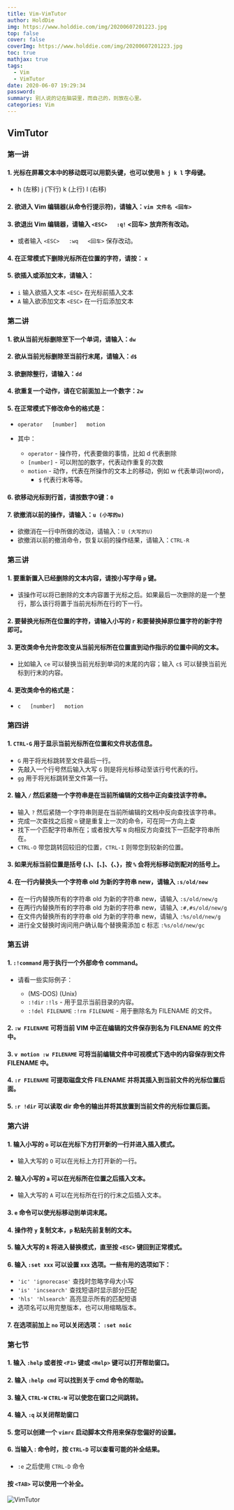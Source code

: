 ```yaml
---
title: Vim-VimTutor
author: HoldDie
img: https://www.holddie.com/img/20200607201223.jpg
top: false
cover: false
coverImg: https://www.holddie.com/img/20200607201223.jpg
toc: true
mathjax: true
tags:
  - Vim
  - VimTutor
date: 2020-06-07 19:29:34
password:
summary: 别人说的记在脑袋里，而自己的，则放在心里。
categories: Vim
---
```


## VimTutor

### 第一讲 

#### 1. 光标在屏幕文本中的移动既可以用箭头键，也可以使用 `h j k l` 字母键。

- h (左移)       j (下行)       k (上行)     l (右移)

#### 2. 欲进入 Vim 编辑器(从命令行提示符)，请输入：`vim 文件名 <回车>`

#### 3. 欲退出 Vim 编辑器，请输入 `<ESC>   :q!`   <回车> 放弃所有改动。

- 或者输入 `<ESC>   :wq   <回车>` 保存改动。

#### 4. 在正常模式下删除光标所在位置的字符，请按： `x`

#### 5. 欲插入或添加文本，请输入：

- `i`   输入欲插入文本    `<ESC>`            在光标前插入文本
- `A`   输入欲添加文本   `<ESC>`             在一行后添加文本

### 第二讲

#### 1. 欲从当前光标删除至下一个单词，请输入：`dw`

#### 2. 欲从当前光标删除至当前行末尾，请输入：`d$`

#### 3. 欲删除整行，请输入：`dd`

#### 4. 欲重复一个动作，请在它前面加上一个数字：`2w`

#### 5. 在正常模式下修改命令的格式是：

- `operator   [number]   motion`
- 其中：

  - `operator` - 操作符，代表要做的事情，比如 d 代表删除
  - `[number]` - 可以附加的数字，代表动作重复的次数
  - `motion`   - 动作，代表在所操作的文本上的移动，例如 w 代表单词(word)，
    - `$` 代表行末等等。

#### 6. 欲移动光标到行首，请按数字0键：`0`

#### 7. 欲撤消以前的操作，请输入：`u (小写的u)`

- 欲撤消在一行中所做的改动，请输入：`U (大写的U)`
- 欲撤消以前的撤消命令，恢复以前的操作结果，请输入：`CTRL-R`

### 第三讲

#### 1. 要重新置入已经删除的文本内容，请按小写字母 `p` 键。

- 该操作可以将已删除的文本内容置于光标之后。如果最后一次删除的是一个整行，那么该行将置于当前光标所在行的下一行。

#### 2. 要替换光标所在位置的字符，请输入小写的 `r` 和要替换掉原位置字符的新字符即可。

#### 3. 更改类命令允许您改变从当前光标所在位置直到动作指示的位置中间的文本。

- 比如输入 `ce` 可以替换当前光标到单词的末尾的内容；输入 `c$` 可以替换当前光标到行末的内容。

#### 4. 更改类命令的格式是：

- `c   [number]   motion`

### 第四讲

#### 1. `CTRL-G` 用于显示当前光标所在位置和文件状态信息。

- `G` 用于将光标跳转至文件最后一行。
- 先敲入一个行号然后输入大写 `G` 则是将光标移动至该行号代表的行。
- `gg` 用于将光标跳转至文件第一行。

#### 2. 输入 `/` 然后紧随一个字符串是在当前所编辑的文档中正向查找该字符串。

- 输入 `?` 然后紧随一个字符串则是在当前所编辑的文档中反向查找该字符串。
- 完成一次查找之后按 `n` 键是重复上一次的命令，可在同一方向上查
- 找下一个匹配字符串所在；或者按大写 `N` 向相反方向查找下一匹配字符串所在。
- `CTRL-O` 带您跳转回较旧的位置，`CTRL-I` 则带您到较新的位置。

#### 3. 如果光标当前位置是括号 (、)、[、]、{、}，按 `%` 会将光标移动到配对的括号上。

#### 4. 在一行内替换头一个字符串 old 为新的字符串 new，请输入  `:s/old/new`

- 在一行内替换所有的字符串 old 为新的字符串 new，请输入  `:s/old/new/g`
- 在两行内替换所有的字符串 old 为新的字符串 new，请输入  `:#,#s/old/new/g`
- 在文件内替换所有的字符串 old 为新的字符串 new，请输入  `:%s/old/new/g`
- 进行全文替换时询问用户确认每个替换需添加 c 标志        `:%s/old/new/gc`

### 第五讲

#### 1. `:!command` 用于执行一个外部命令 command。

- 请看一些实际例子：

  - (MS-DOS)         (Unix)
  - `:!dir`            `:!ls`            -  用于显示当前目录的内容。
  - `:!del FILENAME`   `:!rm FILENAME`   -  用于删除名为 FILENAME 的文件。

#### 2. `:w FILENAME`  可将当前 VIM 中正在编辑的文件保存到名为 FILENAME 的文件中。

#### 3. `v motion :w FILENAME` 可将当前编辑文件中可视模式下选中的内容保存到文件FILENAME 中。

#### 4. `:r FILENAME` 可提取磁盘文件 FILENAME 并将其插入到当前文件的光标位置后面。

#### 5. `:r !dir` 可以读取 dir 命令的输出并将其放置到当前文件的光标位置后面。

### 第六讲

#### 1. 输入小写的 `o` 可以在光标下方打开新的一行并进入插入模式。

- 输入大写的 `O` 可以在光标上方打开新的一行。

#### 2. 输入小写的 `a` 可以在光标所在位置之后插入文本。

- 输入大写的 `A` 可以在光标所在行的行末之后插入文本。

#### 3. `e` 命令可以使光标移动到单词末尾。

#### 4. 操作符 `y` 复制文本，`p` 粘贴先前复制的文本。

#### 5. 输入大写的 `R` 将进入替换模式，直至按 `<ESC>` 键回到正常模式。

#### 6. 输入 `:set xxx` 可以设置 `xxx` 选项。一些有用的选项如下：

- `'ic' 'ignorecase'`       查找时忽略字母大小写
- `'is' 'incsearch'`        查找短语时显示部分匹配
- `'hls' 'hlsearch'`        高亮显示所有的匹配短语
- 选项名可以用完整版本，也可以用缩略版本。

#### 7. 在选项前加上 `no` 可以关闭选项：  `:set noic`

### 第七节

#### 1. 输入 `:help` 或者按 `<F1>` 键或 `<Help>` 键可以打开帮助窗口。

#### 2. 输入 `:help cmd` 可以找到关于 cmd 命令的帮助。

#### 3. 输入 `CTRL-W` `CTRL-W`  可以使您在窗口之间跳转。

#### 4. 输入 `:q` 以关闭帮助窗口

#### 5. 您可以创建一个 `vimrc` 启动脚本文件用来保存您偏好的设置。

#### 6. 当输入 : 命令时，按 `CTRL-D` 可以查看可能的补全结果。

- `:e`  之后使用 `CTRL-D` 命令

#### 按 `<TAB>` 可以使用一个补全。

![VimTutor](https://www.holddie.com/img/20200607195240.png)

